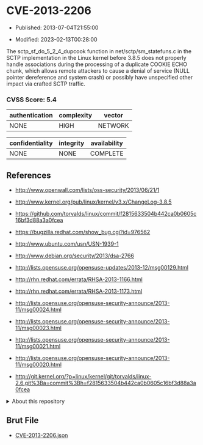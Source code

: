 # CVE-2013-2206

- Published: 2013-07-04T21:55:00

- Modified: 2023-02-13T00:28:00

The sctp_sf_do_5_2_4_dupcook function in net/sctp/sm_statefuns.c in the SCTP implementation in the Linux kernel before 3.8.5 does not properly handle associations during the processing of a duplicate COOKIE ECHO chunk, which allows remote attackers to cause a denial of service (NULL pointer dereference and system crash) or possibly have unspecified other impact via crafted SCTP traffic.

### CVSS Score: **5.4**

| authentication | complexity | vector |
| --- | --- | --- |
| NONE | HIGH | NETWORK |

| confidentiality | integrity | availability |
| --- | --- | --- |
| NONE | NONE | COMPLETE |

## References

* http://www.openwall.com/lists/oss-security/2013/06/21/1

* http://www.kernel.org/pub/linux/kernel/v3.x/ChangeLog-3.8.5

* https://github.com/torvalds/linux/commit/f2815633504b442ca0b0605c16bf3d88a3a0fcea

* https://bugzilla.redhat.com/show_bug.cgi?id=976562

* http://www.ubuntu.com/usn/USN-1939-1

* http://www.debian.org/security/2013/dsa-2766

* http://lists.opensuse.org/opensuse-updates/2013-12/msg00129.html

* http://rhn.redhat.com/errata/RHSA-2013-1166.html

* http://rhn.redhat.com/errata/RHSA-2013-1173.html

* http://lists.opensuse.org/opensuse-security-announce/2013-11/msg00024.html

* http://lists.opensuse.org/opensuse-security-announce/2013-11/msg00023.html

* http://lists.opensuse.org/opensuse-security-announce/2013-11/msg00021.html

* http://lists.opensuse.org/opensuse-security-announce/2013-11/msg00020.html

* http://git.kernel.org/?p=linux/kernel/git/torvalds/linux-2.6.git%3Ba=commit%3Bh=f2815633504b442ca0b0605c16bf3d88a3a0fcea

<details>
<summary>About this repository</summary> 

  This repository is part of the project [Live Hack CVE](https://github.com/Live-Hack-CVE). Main website can be found [www.live-hack.org](https://www.live-hack.org) 
  
  Made by [Sn0wAlice](https://github.com/Sn0wAlice) for the people that care about security and need to have a feed of the latest CVEs. Hope you enjoy it, don't forget to star the repo and follow me on [Twitter](https://twitter.com/Sn0wAlice) and [Github](https://github.com/Sn0wAlice). And that is my [personnal website](https://www.alice-snow.me/)

  - [Home Page](https://github.com/Live-Hack-CVE)
  - [Framework](https://github.com/Live-Hack-CVE/cve-framework)
  - [CVE database](https://github.com/Live-Hack-CVE/full_database)
  - [Changelog](https://github.com/Live-Hack-CVE/Changelog)
</details>

## Brut File

* [CVE-2013-2206.json](https://raw.githubusercontent.com/Live-Hack-CVE/full_database/main/cves/2013/CVE-2013-2206.json)

